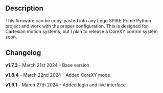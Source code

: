 ## **Description**

This firmware can be copy-pasted into any Lego SPIKE Prime Python project and work with the proper configuration. This is designed for Cartesian motion systems, but I plan to release a CoreXY control system soon.

## **Changelog**

**v1.7.3** - March 21st 2024 - Base version

**v1.8.4** - March 22nd 2024 - Added CoreXY mode

**v1.9.1** - March 27th 2024 - Added login and live interface
